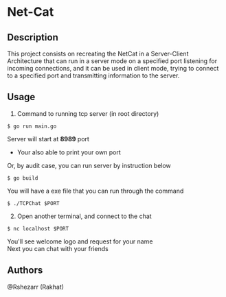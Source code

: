 # Net-Cat

## Description

This project consists on recreating the NetCat in a Server-Client Architecture that can run in a server mode on a specified port listening for incoming connections, and it can be used in client mode, trying to connect to a specified port and transmitting information to the server.

## Usage

1. Command to running tcp server (in root directory)

```
$ go run main.go
```

Server will start at **8989** port

-   Your also able to print your own port

Or, by audit case, you can run server by instruction below

```
$ go build
```

You will have a exe file that you can run through the command

```
$ ./TCPChat $PORT
```

2. Open another terminal, and connect to the chat

```
$ nc localhost $PORT
```

You'll see welcome logo and request for your name\
Next you can chat with your friends

## Authors

@Rshezarr (Rakhat)

